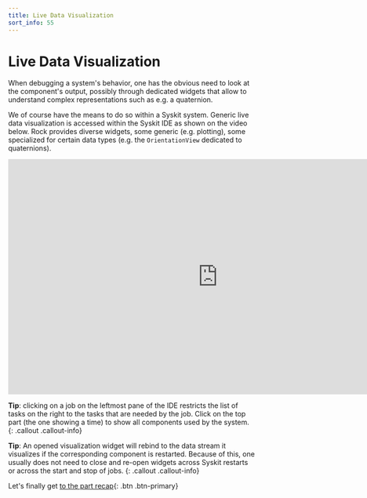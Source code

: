 ```yaml
---
title: Live Data Visualization
sort_info: 55
---
```


# Live Data Visualization

When debugging a system's behavior, one has the obvious need to look at the
component's output, possibly through dedicated widgets that allow to understand
complex representations such as e.g. a quaternion.

We of course have the means to do so within a Syskit system. Generic live data
visualization is accessed within the Syskit IDE as shown on the video below. Rock
provides diverse widgets, some generic (e.g. plotting), some specialized for certain
data types (e.g. the `OrientationView` dedicated to quaternions).

<div class="fluid-video">
<iframe width="853" height="480" src="https://www.youtube.com/embed/IBeR6wbvBIg?rel=0&amp;showinfo=0" frameborder="0" allowfullscreen></iframe>
</div>

**Tip**: clicking on a job on the leftmost pane of the IDE restricts the list of
tasks on the right to the tasks that are needed by the job. Click on the top part
(the one showing a time) to show all components used by the system.
{: .callout .callout-info}

**Tip**: An opened visualization widget will rebind to the data stream it visualizes if
the corresponding component is restarted. Because of this, one usually does not
need to close and re-open widgets across Syskit restarts or across the start
and stop of jobs.
{: .callout .callout-info}

Let's finally get [to the part recap](recap.html){: .btn .btn-primary}
